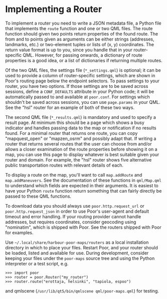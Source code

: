 Implementing a Router
=====================

To implement a router you need to write a JSON metadata file, a Python
file that implements the `route` function and one or two QML files.
The route function should given two points return properties of the
found route. The from and to points given as arguments can be either
strings (addresses, landmarks, etc.) or two-element tuples or lists
of (x, y) coordinates. The return value format is up to you, since you
handle that in your router-specific QML. However, for passing onwards,
a dictionary of route properties is a good idea, or a list of
dictionaries if returning multiple routes.

Of the two QML files, the settings file (`*_settings.qml`) is optional;
it can be used to provide a column of router-specific settings, which
are shown in Poor's routing page below the endpoint selectors. To pass
settings to your router, you have two options. If those settings are to
be saved across sessions, define a `CONF_DEFAULTS` attribute in your
Python code; it will be automatically passed to and available
at `poor.conf`. For settings which shouldn't be saved across sessions,
you can use `page.params` in your QML. See the "hsl" router for
an example of both of these two ways.

The second QML file (`*_results.qml`) is mandatory and used to specify a
result page. At minimum this should be a page which shows a busy
indicator and handles passing data to the map or notification if no
results found. For a minimal router that returns one route, you can copy
"mapquest_open" or "mapzen_osrm" and possibly adapt that. If writing a
router that returns several routes that the user can choose from and/or
allows a closer examination of the route properties before showing it on
a map, you can use this page to display whatever is best suitable given
your router and domain. For example, the "hsl" router shows five
alternative public transportation routes with relevant details of each.

To display a route on the map, you'll want to call `map.addRoute` and
`map.addManeuvers`. See the documentation of these functions in
`qml/Map.qml` to understand which fields are expected in their
arguments. It is easiest to have your Python `route` function return
something that can fairly directly be passed to these QML functions.

To download data you should always use `poor.http.request_url` or
`poor.http.request_json` in order to use Poor's user-agent and default
timeout and error handling. If your routing provider cannot handle
addresses, but requires coordinates, consider geocoding using
"nominatim", which is shipped with Poor. See the routers shipped with
Poor for examples.

Use `~/.local/share/harbour-poor-maps/routers` as a local installation
directory in which to place your files. Restart Poor, and your router
should be loaded, listed and available for use. During development,
consider keeping your files under the `poor-maps` source tree and using
the Python interpreter or a test script, e.g.

    >>> import poor
    >>> router = poor.Router("my_router")
    >>> router.route("erottaja, helsinki", "tapiola, espoo")

and qmlscene (`/usr/lib/qt5/bin/qmlscene qml/poor-maps.qml`)
for testing.
